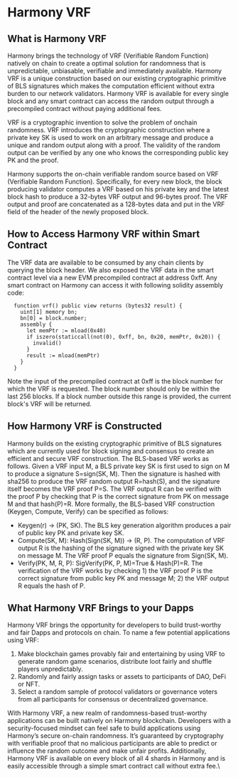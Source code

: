 # Harmony VRF

## What is Harmony VRF

Harmony brings the technology of VRF (Verifiable Random Function) natively on chain to create a optimal solution for randomness that is unpredictable, unbiasable, verifiable and immediately available. Harmony VRF is a unique construction based on our existing cryptographic primitive of BLS signatures which makes the computation efficient without extra burden to our network validators. Harmony VRF is available for every single block and any smart contract can access the random output through a precompiled contract without paying additional fees.

VRF is a cryptographic invention to solve the problem of onchain randomness. VRF introduces the cryptographic construction where a private key SK is used to work on an arbitrary message and produce a unique and random output along with a proof. The validity of the random output can be verified by any one who knows the corresponding public key PK and the proof.&#x20;

Harmony supports the on-chain verifiable random source based on VRF (Verifiable Random Function). Specifically, for every new block, the block producing validator computes a VRF based on his private key and the latest block hash to produce a 32-bytes VRF output and 96-bytes proof. The VRF output and proof are concatenated as a 128-bytes data and put in the VRF field of the header of the newly proposed block.&#x20;

## How to Access Harmony VRF within Smart Contract

The VRF data are available to be consumed by any chain clients by querying the block header. We also exposed the VRF data in the smart contract level via a new EVM precompiled contract at address 0xff. Any smart contract on Harmony can access it with following solidity assembly code:

```
  function vrf() public view returns (bytes32 result) {
    uint[1] memory bn;
    bn[0] = block.number;
    assembly {
      let memPtr := mload(0x40)
      if iszero(staticcall(not(0), 0xff, bn, 0x20, memPtr, 0x20)) {
        invalid()
      }
      result := mload(memPtr)
    }
  }
```

Note the input of the precompiled contract at 0xff is the block number for which the VRF is requested. The block number should only be within the last 256 blocks. If a block number outside this range is provided, the current block's VRF will be returned.

## How Harmony VRF is Constructed

Harmony builds on the existing cryptographic primitive of BLS signatures which are currently used for block signing and consensus to create an efficient and secure VRF construction. The BLS-based VRF works as follows. Given a VRF input M, a BLS private key SK is first used to sign on M to produce a signature S=sign(SK, M). Then the signature is hashed with sha256 to produce the VRF random output R=hash(S), and the signature itself becomes the VRF proof P=S. The VRF output R can be verified with the proof P by checking that P is the correct signature from PK on message M and that hash(P)=R. More formally, the BLS-based VRF construction (Keygen, Compute, Verify) can be specified as follows:

* Keygen(r) → (PK, SK). The BLS key generation algorithm produces a pair of public key PK and private key SK.
* Compute(SK, M): Hash(Sign(SK, M)) → (R, P). The computation of VRF output R is the hashing of the signature signed with the private key SK on message M. The VRF proof P equals the signature from Sign(SK, M).
* Verify(PK, M, R, P): SigVerify(PK, P, M)=True & Hash(P)=R. The verification of the VRF works by checking 1) the VRF proof P is the correct signature from public key PK and message M; 2) the VRF output R equals the hash of P.

## What Harmony VRF Brings to your Dapps

Harmony VRF brings the opportunity for developers to build trust-worthy and fair Dapps and protocols on chain. To name a few potential applications using VRF:

1. Make blockchain games provably fair and entertaining by using VRF to generate random game scenarios, distribute loot fairly and shuffle players unpredictably.
2. Randomly and fairly assign tasks or assets to participants of DAO, DeFi or NFT.
3. Select a random sample of protocol validators or governance voters from all participants for consensus or decentralized governance.

With Harmony VRF, a new realm of randomness-based trust-worthy applications can be built natively on Harmony blockchain. Developers with a security-focused mindset can feel safe to build applications using Harmony’s secure on-chain randomness. It’s guaranteed by cryptography with verifiable proof that no malicious participants are able to predict or influence the random outcome and make unfair profits. Additionally, Harmony VRF is available on every block of all 4 shards in Harmony and is easily accessible through a simple smart contract call without extra fee.\

